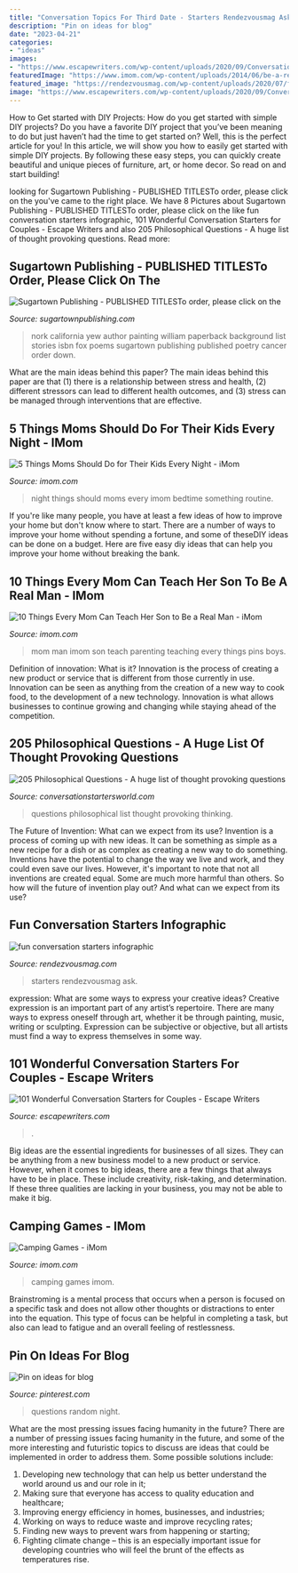 ```yaml
---
title: "Conversation Topics For Third Date - Starters Rendezvousmag Ask"
description: "Pin on ideas for blog"
date: "2023-04-21"
categories:
- "ideas"
images:
- "https://www.escapewriters.com/wp-content/uploads/2020/09/Conversation-Starters-for-Couples.jpg"
featuredImage: "https://www.imom.com/wp-content/uploads/2014/06/be-a-real-man1.jpg"
featured_image: "https://rendezvousmag.com/wp-content/uploads/2020/07/fun-conversation-starters-infographic-240x600.jpg"
image: "https://www.escapewriters.com/wp-content/uploads/2020/09/Conversation-Starters-for-Couples.jpg"
---
```



How to Get started with DIY Projects: How do you get started with simple DIY projects?
Do you have a favorite DIY project that you’ve been meaning to do but just haven’t had the time to get started on? Well, this is the perfect article for you! In this article, we will show you how to easily get started with simple DIY projects. By following these easy steps, you can quickly create beautiful and unique pieces of furniture, art, or home decor. So read on and start building!

	

		
looking for Sugartown Publishing - PUBLISHED TITLESTo order, please click on the you've came to the right place. We have 8 Pictures about Sugartown Publishing - PUBLISHED TITLESTo order, please click on the like fun conversation starters infographic, 101 Wonderful Conversation Starters for Couples - Escape Writers and also 205 Philosophical Questions - A huge list of thought provoking questions. Read more:
		
    
## Sugartown Publishing - PUBLISHED TITLESTo Order, Please Click On The

<img loading=lazy src="http://sugartownpublishing.com/yahoo_site_admin/assets/images/Yew_Nork_at_300_dpi.69114314_std.jpg" onerror="this.onerror=null;this.src='https://tse1.mm.bing.net/th?id=OIP.WLww0-Ss8r2lcNT2IMO-QAAAAA&amp;pid=15.1';" alt="Sugartown Publishing - PUBLISHED TITLESTo order, please click on the">

_Source: sugartownpublishing.com_

>nork california yew author painting william paperback background list stories isbn fox poems sugartown publishing published poetry cancer order down. 

	

What are the main ideas behind this paper?
The main ideas behind this paper are that (1) there is a relationship between stress and health, (2) different stressors can lead to different health outcomes, and (3) stress can be managed through interventions that are effective.

    
## 5 Things Moms Should Do For Their Kids Every Night - IMom

<img loading=lazy src="https://www.imom.com/wp-content/uploads/2016/10/10-26-16-bedtime-routine.jpg" onerror="this.onerror=null;this.src='https://tse4.mm.bing.net/th?id=OIP.Phx4-iNSO77wVwfXfD3n0gHaDt&amp;pid=15.1';" alt="5 Things Moms Should Do for Their Kids Every Night - iMom">

_Source: imom.com_

>night things should moms every imom bedtime something routine. 

	

If you're like many people, you have at least a few ideas of how to improve your home but don't know where to start. There are a number of ways to improve your home without spending a fortune, and some of theseDIY ideas can be done on a budget. Here are five easy diy ideas that can help you improve your home without breaking the bank.

    
## 10 Things Every Mom Can Teach Her Son To Be A Real Man - IMom

<img loading=lazy src="https://www.imom.com/wp-content/uploads/2014/06/be-a-real-man1.jpg" onerror="this.onerror=null;this.src='https://tse4.mm.bing.net/th?id=OIP.jwV-4ycX9insKbeT5mLLvQHaDt&amp;pid=15.1';" alt="10 Things Every Mom Can Teach Her Son to Be a Real Man - iMom">

_Source: imom.com_

>mom man imom son teach parenting teaching every things pins boys. 

	

Definition of innovation: What is it?
Innovation is the process of creating a new product or service that is different from those currently in use. Innovation can be seen as anything from the creation of a new way to cook food, to the development of a new technology. Innovation is what allows businesses to continue growing and changing while staying ahead of the competition.

    
## 205 Philosophical Questions - A Huge List Of Thought Provoking Questions

<img loading=lazy src="https://conversationstartersworld.com/wp-content/uploads/2017/07/Philosophical-questions.jpg" onerror="this.onerror=null;this.src='https://tse4.mm.bing.net/th?id=OIP.MAivSvOgDA2r7WTTozOFEwHaGN&amp;pid=15.1';" alt="205 Philosophical Questions - A huge list of thought provoking questions">

_Source: conversationstartersworld.com_

>questions philosophical list thought provoking thinking. 

	

The Future of Invention: What can we expect from its use?
Invention is a process of coming up with new ideas. It can be something as simple as a new recipe for a dish or as complex as creating a new way to do something. Inventions have the potential to change the way we live and work, and they could even save our lives. However, it's important to note that not all inventions are created equal. Some are much more harmful than others. So how will the future of invention play out? And what can we expect from its use?

    
## Fun Conversation Starters Infographic

<img loading=lazy src="https://rendezvousmag.com/wp-content/uploads/2020/07/fun-conversation-starters-infographic-240x600.jpg" onerror="this.onerror=null;this.src='https://tse3.mm.bing.net/th?id=OIP.-as3lx5W4XGUSlW411hm5AAAAA&amp;pid=15.1';" alt="fun conversation starters infographic">

_Source: rendezvousmag.com_

>starters rendezvousmag ask. 

	

expression: What are some ways to express your creative ideas?
Creative expression is an important part of any artist’s repertoire. There are many ways to express oneself through art, whether it be through painting, music, writing or sculpting. Expression can be subjective or objective, but all artists must find a way to express themselves in some way.

    
## 101 Wonderful Conversation Starters For Couples - Escape Writers

<img loading=lazy src="https://www.escapewriters.com/wp-content/uploads/2020/09/Conversation-Starters-for-Couples.jpg" onerror="this.onerror=null;this.src='https://tse2.mm.bing.net/th?id=OIP.TngpzxlaJsylFIncgQbqCgHaD4&amp;pid=15.1';" alt="101 Wonderful Conversation Starters for Couples - Escape Writers">

_Source: escapewriters.com_

>. 

	

Big ideas are the essential ingredients for businesses of all sizes. They can be anything from a new business model to a new product or service. However, when it comes to big ideas, there are a few things that always have to be in place. These include creativity, risk-taking, and determination. If these three qualities are lacking in your business, you may not be able to make it big.

    
## Camping Games - IMom

<img loading=lazy src="https://www.imom.com/wp-content/uploads/2014/06/camping-games.jpg" onerror="this.onerror=null;this.src='https://tse1.mm.bing.net/th?id=OIP.GoMjWnM1AqvajreB35MyYwHaDt&amp;pid=15.1';" alt="Camping Games - iMom">

_Source: imom.com_

>camping games imom. 

	

Brainstroming is a mental process that occurs when a person is focused on a specific task and does not allow other thoughts or distractions to enter into the equation. This type of focus can be helpful in completing a task, but also can lead to fatigue and an overall feeling of restlessness.

    
## Pin On Ideas For Blog

<img loading=lazy src="https://i.pinimg.com/736x/cc/6a/3c/cc6a3c9ba9500043bdccd3bbf2ef3fb0--date-night-questions-random-questions.jpg" onerror="this.onerror=null;this.src='https://tse3.mm.bing.net/th?id=OIP.mo2WIMwYNdxP_TvKo_CElQHaK1&amp;pid=15.1';" alt="Pin on ideas for blog">

_Source: pinterest.com_

>questions random night. 

	

What are the most pressing issues facing humanity in the future?
There are a number of pressing issues facing humanity in the future, and some of the more interesting and futuristic topics to discuss are ideas that could be implemented in order to address them. Some possible solutions include: 
1) Developing new technology that can help us better understand the world around us and our role in it; 
2) Making sure that everyone has access to quality education and healthcare; 
3) Improving energy efficiency in homes, businesses, and industries; 
4) Working on ways to reduce waste and improve recycling rates; 
5) Finding new ways to prevent wars from happening or starting; 
6) Fighting climate change – this is an especially important issue for developing countries who will feel the brunt of the effects as temperatures rise.

